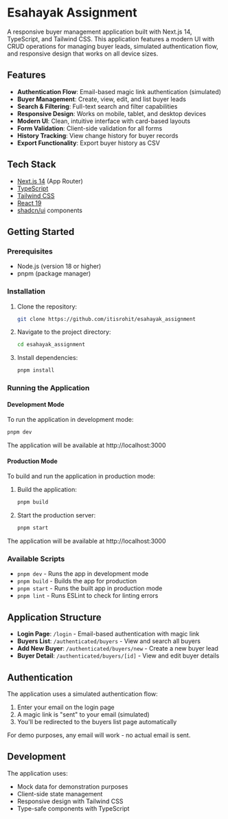 # Esahayak Assignment

A responsive buyer management application built with Next.js 14, TypeScript, and Tailwind CSS. This application features a modern UI with CRUD operations for managing buyer leads, simulated authentication flow, and responsive design that works on all device sizes.

## Features

- **Authentication Flow**: Email-based magic link authentication (simulated)
- **Buyer Management**: Create, view, edit, and list buyer leads
- **Search & Filtering**: Full-text search and filter capabilities
- **Responsive Design**: Works on mobile, tablet, and desktop devices
- **Modern UI**: Clean, intuitive interface with card-based layouts
- **Form Validation**: Client-side validation for all forms
- **History Tracking**: View change history for buyer records
- **Export Functionality**: Export buyer history as CSV

## Tech Stack

- [Next.js 14](https://nextjs.org/) (App Router)
- [TypeScript](https://www.typescriptlang.org/)
- [Tailwind CSS](https://tailwindcss.com/)
- [React 19](https://react.dev/)
- [shadcn/ui](https://ui.shadcn.com/) components

## Getting Started

### Prerequisites

- Node.js (version 18 or higher)
- pnpm (package manager)

### Installation

1. Clone the repository:
   ```bash
   git clone https://github.com/itisrohit/esahayak_assignment
   ```

2. Navigate to the project directory:
   ```bash
   cd esahayak_assignment
   ```

3. Install dependencies:
   ```bash
   pnpm install
   ```

### Running the Application

#### Development Mode

To run the application in development mode:

```bash
pnpm dev
```

The application will be available at http://localhost:3000

#### Production Mode

To build and run the application in production mode:

1. Build the application:
   ```bash
   pnpm build
   ```

2. Start the production server:
   ```bash
   pnpm start
   ```

The application will be available at http://localhost:3000

### Available Scripts

- `pnpm dev` - Runs the app in development mode
- `pnpm build` - Builds the app for production
- `pnpm start` - Runs the built app in production mode
- `pnpm lint` - Runs ESLint to check for linting errors

## Application Structure

- **Login Page**: `/login` - Email-based authentication with magic link
- **Buyers List**: `/authenticated/buyers` - View and search all buyers
- **Add New Buyer**: `/authenticated/buyers/new` - Create a new buyer lead
- **Buyer Detail**: `/authenticated/buyers/[id]` - View and edit buyer details

## Authentication

The application uses a simulated authentication flow:
1. Enter your email on the login page
2. A magic link is "sent" to your email (simulated)
3. You'll be redirected to the buyers list page automatically

For demo purposes, any email will work - no actual email is sent.

## Development

The application uses:
- Mock data for demonstration purposes
- Client-side state management
- Responsive design with Tailwind CSS
- Type-safe components with TypeScript
